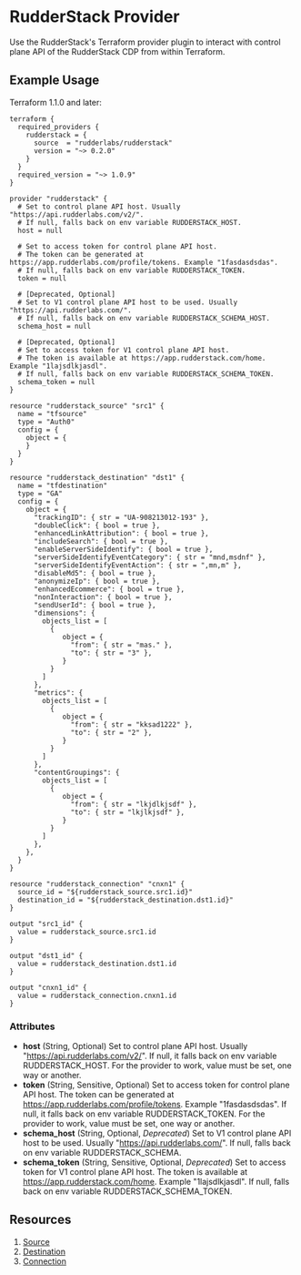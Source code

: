 # RudderStack Provider
Use the RudderStack's Terraform provider plugin to interact with control plane API of the RudderStack CDP from within Terraform.

## Example Usage 
Terraform 1.1.0 and later:
```
terraform {
  required_providers {
    rudderstack = {
      source  = "rudderlabs/rudderstack"
      version = "~> 0.2.0"
    }
  }
  required_version = "~> 1.0.9"
}

provider "rudderstack" {
  # Set to control plane API host. Usually "https://api.rudderlabs.com/v2/".
  # If null, falls back on env variable RUDDERSTACK_HOST.
  host = null

  # Set to access token for control plane API host.
  # The token can be generated at https://app.rudderlabs.com/profile/tokens. Example "1fasdasdsdas".
  # If null, falls back on env variable RUDDERSTACK_TOKEN.
  token = null 

  # [Deprecated, Optional]
  # Set to V1 control plane API host to be used. Usually "https://api.rudderlabs.com/".
  # If null, falls back on env variable RUDDERSTACK_SCHEMA_HOST.
  schema_host = null

  # [Deprecated, Optional]
  # Set to access token for V1 control plane API host.
  # The token is available at https://app.rudderstack.com/home. Example "1lajsdlkjasdl".
  # If null, falls back on env variable RUDDERSTACK_SCHEMA_TOKEN.
  schema_token = null
}

resource "rudderstack_source" "src1" {
  name = "tfsource"
  type = "Auth0"
  config = {
    object = { 
    }
  }
}

resource "rudderstack_destination" "dst1" {
  name = "tfdestination"
  type = "GA"
  config = {
    object = { 
      "trackingID": { str = "UA-908213012-193" },
      "doubleClick": { bool = true },
      "enhancedLinkAttribution": { bool = true },
      "includeSearch": { bool = true },
      "enableServerSideIdentify": { bool = true },
      "serverSideIdentifyEventCategory": { str = "mnd,msdnf" },
      "serverSideIdentifyEventAction": { str = ",mn,m" },
      "disableMd5": { bool = true },
      "anonymizeIp": { bool = true },
      "enhancedEcommerce": { bool = true },
      "nonInteraction": { bool = true },
      "sendUserId": { bool = true },
      "dimensions": {
        objects_list = [
          {
             object = {
               "from": { str = "mas." },
               "to": { str = "3" },
             }
          }
        ]
      },
      "metrics": {
        objects_list = [
          {
             object = {
               "from": { str = "kksad1222" },
               "to": { str = "2" },
             }
          }
        ]
      },
      "contentGroupings": {
        objects_list = [
          {
             object = {
               "from": { str = "lkjdlkjsdf" },
               "to": { str = "lkjlkjsdf" },
             }
          }
        ]
      },
    },
  }
}

resource "rudderstack_connection" "cnxn1" {
  source_id = "${rudderstack_source.src1.id}" 
  destination_id = "${rudderstack_destination.dst1.id}"
}

output "src1_id" {
  value = rudderstack_source.src1.id
}

output "dst1_id" {
  value = rudderstack_destination.dst1.id
}

output "cnxn1_id" {
  value = rudderstack_connection.cnxn1.id
}

```

### Attributes 

- **host** (String, Optional)
  Set to control plane API host. Usually "https://api.rudderlabs.com/v2/". If null, it falls back on env variable RUDDERSTACK_HOST. For the provider to work, value must be set, one way or another.
- **token** (String, Sensitive, Optional)
  Set to access token for control plane API host. The token can be generated at https://app.rudderlabs.com/profile/tokens. Example "1fasdasdsdas". If null, it falls back on env variable RUDDERSTACK_TOKEN. For the provider to work, value must be set, one way or another.
- **schema_host** (String, Optional, *Deprecated*)
  Set to V1 control plane API host to be used. Usually "https://api.rudderlabs.com/". If null, falls back on env variable RUDDERSTACK_SCHEMA.
- **schema_token** (String, Sensitive, Optional, *Deprecated*)
  Set to access token for V1 control plane API host. The token is available at https://app.rudderstack.com/home. Example "1lajsdlkjasdl". If null, falls back on env variable RUDDERSTACK_SCHEMA_TOKEN.

## Resources 
   1. [Source](resources/source.md)
   1. [Destination](resources/destination.md)
   1. [Connection](resources/connection.md)

